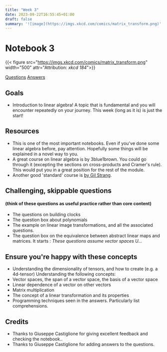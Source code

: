 ```yaml
---
title: "Week 3"
date: 2023-09-22T16:55:45+01:00
draft: false
summary: '![image](https://imgs.xkcd.com/comics/matrix_transform.png)'
---
```



# Notebook 3



{{< figure src="https://imgs.xkcd.com/comics/matrix_transform.png" width="500" attr="Attribution: *xkcd 184*">}}

[Questions](/Question_sheets/Week_3_questions.html)             [Answers](/Answer_sheets/Week_3_answers.html)

## Goals 

- Introduction to linear algebra! A topic that is fundamental and you will encounter repeatedly on your journey. This week (long as it is) is just the start!


## Resources
- This is one of the most important notebooks. Even if you've done some linear algebra before, pay attention. Hopefully some things will be explained in a novel way to you.
- A great course on linear algebra is by 3blue1brown. You could go through it (excepting the sections on cross-products and Cramer's rule). This would put you in a great position for the rest of the module.
- Another good 'standard' course is [by Gil Strang](https://ocw.mit.edu/courses/18-06-linear-algebra-spring-2010/video_galleries/video-lectures/).


## Challenging, skippable questions
#### (think of these questions as useful practice rather than core content)

- The questions on building clocks
- The question box about polynomials
- The example on linear image transformations, and all the associated questions. 
- The question box on the equivalence between abstract linear maps and matrices. It starts : *These questions assume vector spaces U...*

## Ensure you're happy with these concepts

- Understanding the dimensionality of tensors, and how to create (e.g. a 4d-tensor)
Understanding the following concepts:
- Vector spaces, the span of a vector space, the basis of a vector space
- Linear dependence of a vector on other vectors
- Matrix multiplication 
- The concept of a linear transformation and its properties
- Programming techniques seen in the answers. Particularly list comprehensions. 




## Credits
- Thanks to Giuseppe Castiglione for giving excellent feedback and checking the notebook..
- Thanks to Giuseppe Castiglione for adding answers to the questions. 